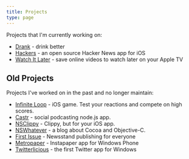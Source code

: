 ```yaml
---
title: Projects
type: page
---
```


Projects that I'm currently working on: 

* [Drank](http://thedrankapp.com) - drink better
* [Hackers](https://weiran.co/projects/hackers) - an open source Hacker News app for iOS
* [Watch It Later](https://weiran.co/projects/watch-it-later) - save online videos to watch later on your Apple TV

## Old Projects

Projects I've worked on in the past and no longer maintain:

* [Infinite Loop](http://infiniteloopgame.com/) - iOS game. Test your reactions and compete on high scores.
* [Castr](http://castr.net) - social podcasting node.js app.
* [NSClippy](https://github.com/weiran/NSClippy) - Clippy, but for your iOS app.
* [NSWhatever](http://nswhatever.com) - a blog about Cocoa and Objective-C.
* [First Issue](http://www.firstissue.co) - Newsstand publishing for everyone
* [Metropaper](https://github.com/weiran/Metropaper) - Instapaper app for Windows Phone
* [Twitterlicious](http://www.ejecutive.co.uk/projects/twitterlicious) - the first Twitter app for Windows